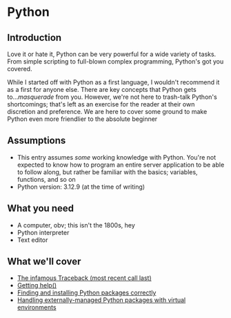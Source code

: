 # Python

## Introduction

Love it or hate it, Python can be very powerful for a wide variety of tasks. From simple scripting to full-blown complex programming, Python's got you covered.

While I started off with Python as a first language, I wouldn't recommend it as a first for anyone else. There are key concepts that Python gets to..._masquerade_ from you. However, we're not here to trash-talk Python's shortcomings; that's left as an exercise for the reader at their own discretion and preference. We are here to cover some ground to make Python even more friendlier to the absolute beginner

## Assumptions

- This entry assumes _some_ working knowledge with Python. You're not expected to know how to program an entire server application to be able to follow along, but rather be familiar with the basics; variables, functions, and so on
- Python version: 3.12.9 (at the time of writing)

## What you need

- A computer, obv; this isn't the 1800s, hey
- Python interpreter
- Text editor

## What we'll cover

- [The infamous Traceback (most recent call last)](python/traceback.md)
- [Getting help()](python/getting_help.md)
- [Finding and installing Python packages correctly](python/installing_packages.md)
- [Handling externally-managed Python packages with virtual environments](python/venv.md)
